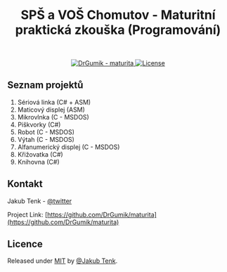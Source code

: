 <p align="center">
  <h1 align="center">SPŠ a VOŠ Chomutov - Maturitní praktická zkouška (Programování)</h1>
  
  <br />

  <p align="center">
    <a href="https://github.com/DrGumik/maturita">
      <img src="https://img.shields.io/static/v1?label=DrGumik&message=maturita&color=yellow&logo=github" alt="DrGumik - maturita">
    </a>
    <a href="https://github.com/DrGumik/maturita/blob/main/LICENSE"><img src="https://img.shields.io/badge/License-MIT-blueviolet" alt="License"></a>
   </p>
</p>



<!-- TABLE OF CONTENTS -->
## Seznam projektů
<ol>
  <li>
    Sériová linka (C# + ASM)
  </li>
  <li>
    Maticový displej (ASM)
  </li>
  <li>
    Mikrovlnka (C - MSDOS)
  </li>
  <li>
    Piškvorky (C#)
  </li>
  <li>
    Robot (C - MSDOS)
  </li>
  <li>
    Výtah (C - MSDOS)
  </li>
   <li>
    Alfanumerický displej (C - MSDOS)
  </li>
  <li>
    Křižovatka (C#)
  </li>
  <li>
    Knihovna (C#)
  </li>
</ol>

<!-- CONTACT -->
## Kontakt

Jakub Tenk - [@twitter](https://twitter.com/DrGumik)

Project Link: [https://github.com/DrGumik/maturita](https://github.com/DrGumik/maturita)

<!-- LICENSE -->
## Licence

Released under <a href="/LICENSE">MIT</a> by <a href="https://github.com/DrGumik">@Jakub Tenk</a>.
